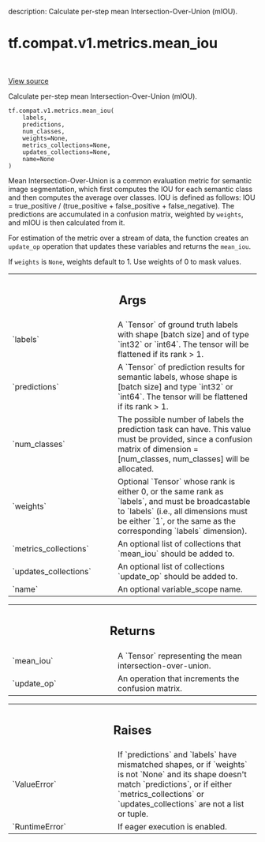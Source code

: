 description: Calculate per-step mean Intersection-Over-Union (mIOU).

<div itemscope itemtype="http://developers.google.com/ReferenceObject">
<meta itemprop="name" content="tf.compat.v1.metrics.mean_iou" />
<meta itemprop="path" content="Stable" />
</div>

# tf.compat.v1.metrics.mean_iou

<!-- Insert buttons and diff -->

<table class="tfo-notebook-buttons tfo-api nocontent" align="left">

</table>

<a target="_blank" class="external" href="/code/stable/tensorflow/python/ops/metrics_impl.py">View source</a>



Calculate per-step mean Intersection-Over-Union (mIOU).


<pre class="devsite-click-to-copy prettyprint lang-py tfo-signature-link">
<code>tf.compat.v1.metrics.mean_iou(
    labels,
    predictions,
    num_classes,
    weights=None,
    metrics_collections=None,
    updates_collections=None,
    name=None
)
</code></pre>



<!-- Placeholder for "Used in" -->

Mean Intersection-Over-Union is a common evaluation metric for
semantic image segmentation, which first computes the IOU for each
semantic class and then computes the average over classes.
IOU is defined as follows:
  IOU = true_positive / (true_positive + false_positive + false_negative).
The predictions are accumulated in a confusion matrix, weighted by `weights`,
and mIOU is then calculated from it.

For estimation of the metric over a stream of data, the function creates an
`update_op` operation that updates these variables and returns the `mean_iou`.

If `weights` is `None`, weights default to 1. Use weights of 0 to mask values.

<!-- Tabular view -->
 <table class="responsive fixed orange">
<colgroup><col width="214px"><col></colgroup>
<tr><th colspan="2"><h2 class="add-link">Args</h2></th></tr>

<tr>
<td>
`labels`<a id="labels"></a>
</td>
<td>
A `Tensor` of ground truth labels with shape [batch size] and of
type `int32` or `int64`. The tensor will be flattened if its rank > 1.
</td>
</tr><tr>
<td>
`predictions`<a id="predictions"></a>
</td>
<td>
A `Tensor` of prediction results for semantic labels, whose
shape is [batch size] and type `int32` or `int64`. The tensor will be
flattened if its rank > 1.
</td>
</tr><tr>
<td>
`num_classes`<a id="num_classes"></a>
</td>
<td>
The possible number of labels the prediction task can
have. This value must be provided, since a confusion matrix of
dimension = [num_classes, num_classes] will be allocated.
</td>
</tr><tr>
<td>
`weights`<a id="weights"></a>
</td>
<td>
Optional `Tensor` whose rank is either 0, or the same rank as
`labels`, and must be broadcastable to `labels` (i.e., all dimensions must
be either `1`, or the same as the corresponding `labels` dimension).
</td>
</tr><tr>
<td>
`metrics_collections`<a id="metrics_collections"></a>
</td>
<td>
An optional list of collections that `mean_iou`
should be added to.
</td>
</tr><tr>
<td>
`updates_collections`<a id="updates_collections"></a>
</td>
<td>
An optional list of collections `update_op` should be
added to.
</td>
</tr><tr>
<td>
`name`<a id="name"></a>
</td>
<td>
An optional variable_scope name.
</td>
</tr>
</table>



<!-- Tabular view -->
 <table class="responsive fixed orange">
<colgroup><col width="214px"><col></colgroup>
<tr><th colspan="2"><h2 class="add-link">Returns</h2></th></tr>

<tr>
<td>
`mean_iou`<a id="mean_iou"></a>
</td>
<td>
A `Tensor` representing the mean intersection-over-union.
</td>
</tr><tr>
<td>
`update_op`<a id="update_op"></a>
</td>
<td>
An operation that increments the confusion matrix.
</td>
</tr>
</table>



<!-- Tabular view -->
 <table class="responsive fixed orange">
<colgroup><col width="214px"><col></colgroup>
<tr><th colspan="2"><h2 class="add-link">Raises</h2></th></tr>

<tr>
<td>
`ValueError`<a id="ValueError"></a>
</td>
<td>
If `predictions` and `labels` have mismatched shapes, or if
`weights` is not `None` and its shape doesn't match `predictions`, or if
either `metrics_collections` or `updates_collections` are not a list or
tuple.
</td>
</tr><tr>
<td>
`RuntimeError`<a id="RuntimeError"></a>
</td>
<td>
If eager execution is enabled.
</td>
</tr>
</table>

